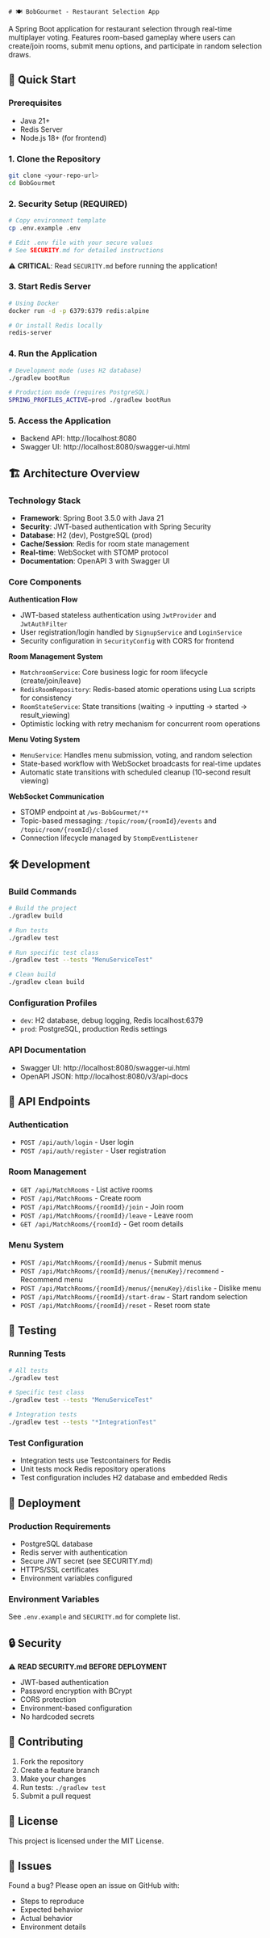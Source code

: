     # 🍽️ BobGourmet - Restaurant Selection App

A Spring Boot application for restaurant selection through real-time multiplayer voting. Features room-based gameplay where users can create/join rooms, submit menu options, and participate in random selection draws.

## 🚀 **Quick Start**

### Prerequisites
- Java 21+
- Redis Server
- Node.js 18+ (for frontend)

### 1. Clone the Repository
```bash
git clone <your-repo-url>
cd BobGourmet
```

### 2. Security Setup (REQUIRED)
```bash
# Copy environment template
cp .env.example .env

# Edit .env file with your secure values
# See SECURITY.md for detailed instructions
```

⚠️ **CRITICAL**: Read `SECURITY.md` before running the application!

### 3. Start Redis Server
```bash
# Using Docker
docker run -d -p 6379:6379 redis:alpine

# Or install Redis locally
redis-server
```

### 4. Run the Application
```bash
# Development mode (uses H2 database)
./gradlew bootRun

# Production mode (requires PostgreSQL)
SPRING_PROFILES_ACTIVE=prod ./gradlew bootRun
```

### 5. Access the Application
- Backend API: http://localhost:8080
- Swagger UI: http://localhost:8080/swagger-ui.html

## 🏗️ **Architecture Overview**

### Technology Stack
- **Framework**: Spring Boot 3.5.0 with Java 21
- **Security**: JWT-based authentication with Spring Security
- **Database**: H2 (dev), PostgreSQL (prod)
- **Cache/Session**: Redis for room state management
- **Real-time**: WebSocket with STOMP protocol
- **Documentation**: OpenAPI 3 with Swagger UI

### Core Components

**Authentication Flow**
- JWT-based stateless authentication using `JwtProvider` and `JwtAuthFilter`
- User registration/login handled by `SignupService` and `LoginService`
- Security configuration in `SecurityConfig` with CORS for frontend

**Room Management System**
- `MatchroomService`: Core business logic for room lifecycle (create/join/leave)
- `RedisRoomRepository`: Redis-based atomic operations using Lua scripts for consistency
- `RoomStateService`: State transitions (waiting → inputting → started → result_viewing)
- Optimistic locking with retry mechanism for concurrent room operations

**Menu Voting System**
- `MenuService`: Handles menu submission, voting, and random selection
- State-based workflow with WebSocket broadcasts for real-time updates
- Automatic state transitions with scheduled cleanup (10-second result viewing)

**WebSocket Communication**
- STOMP endpoint at `/ws-BobGourmet/**`
- Topic-based messaging: `/topic/room/{roomId}/events` and `/topic/room/{roomId}/closed`
- Connection lifecycle managed by `StompEventListener`

## 🛠️ **Development**

### Build Commands
```bash
# Build the project
./gradlew build

# Run tests
./gradlew test

# Run specific test class
./gradlew test --tests "MenuServiceTest"

# Clean build
./gradlew clean build
```

### Configuration Profiles
- `dev`: H2 database, debug logging, Redis localhost:6379
- `prod`: PostgreSQL, production Redis settings

### API Documentation
- Swagger UI: http://localhost:8080/swagger-ui.html
- OpenAPI JSON: http://localhost:8080/v3/api-docs

## 🔌 **API Endpoints**

### Authentication
- `POST /api/auth/login` - User login
- `POST /api/auth/register` - User registration

### Room Management
- `GET /api/MatchRooms` - List active rooms
- `POST /api/MatchRooms` - Create room
- `POST /api/MatchRooms/{roomId}/join` - Join room
- `POST /api/MatchRooms/{roomId}/leave` - Leave room
- `GET /api/MatchRooms/{roomId}` - Get room details

### Menu System
- `POST /api/MatchRooms/{roomId}/menus` - Submit menus
- `POST /api/MatchRooms/{roomId}/menus/{menuKey}/recommend` - Recommend menu
- `POST /api/MatchRooms/{roomId}/menus/{menuKey}/dislike` - Dislike menu
- `POST /api/MatchRooms/{roomId}/start-draw` - Start random selection
- `POST /api/MatchRooms/{roomId}/reset` - Reset room state

## 🧪 **Testing**

### Running Tests
```bash
# All tests
./gradlew test

# Specific test class
./gradlew test --tests "MenuServiceTest"

# Integration tests
./gradlew test --tests "*IntegrationTest"
```

### Test Configuration
- Integration tests use Testcontainers for Redis
- Unit tests mock Redis repository operations
- Test configuration includes H2 database and embedded Redis

## 🚀 **Deployment**

### Production Requirements
- PostgreSQL database
- Redis server with authentication
- Secure JWT secret (see SECURITY.md)
- HTTPS/SSL certificates
- Environment variables configured

### Environment Variables
See `.env.example` and `SECURITY.md` for complete list.

## 🔒 **Security**

⚠️ **READ SECURITY.md BEFORE DEPLOYMENT**

- JWT-based authentication
- Password encryption with BCrypt
- CORS protection
- Environment-based configuration
- No hardcoded secrets

## 🤝 **Contributing**

1. Fork the repository
2. Create a feature branch
3. Make your changes
4. Run tests: `./gradlew test`
5. Submit a pull request

## 📄 **License**

This project is licensed under the MIT License.

## 🐛 **Issues**

Found a bug? Please open an issue on GitHub with:
- Steps to reproduce
- Expected behavior
- Actual behavior
- Environment details
